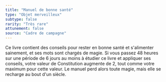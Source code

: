 ```yaml
---
title: "Manuel de bonne santé"
type: "Objet merveilleux"
subtype: false
rarity: "Très rare"
attunement: false
source: "Cadre de campagne"
---
```

Ce livre contient des conseils pour rester en bonne santé et s'alimenter sainement, et ses mots sont chargés de magie. Si vous passez 48 heures sur une période de 6 jours au moins à étudier ce livre et appliquer ses conseils, votre valeur de Constitution augmente de 2, tout comme votre maximum pour cette valeur. Le manuel perd alors toute magie, mais elle se recharge au bout d'un siècle.
